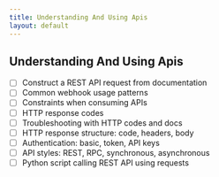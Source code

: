 ```yaml
---
title: Understanding And Using Apis
layout: default
---
```


## Understanding And Using Apis

- [ ] Construct a REST API request from documentation
- [ ] Common webhook usage patterns
- [ ] Constraints when consuming APIs
- [ ] HTTP response codes
- [ ] Troubleshooting with HTTP codes and docs
- [ ] HTTP response structure: code, headers, body
- [ ] Authentication: basic, token, API keys
- [ ] API styles: REST, RPC, synchronous, asynchronous
- [ ] Python script calling REST API using requests
